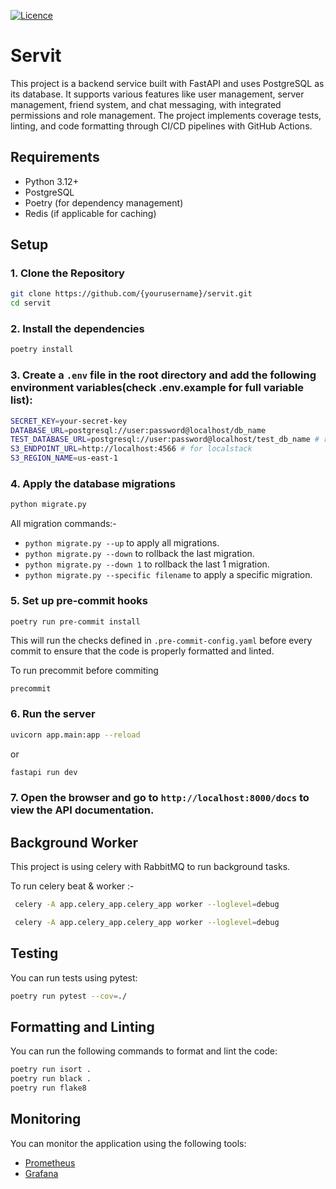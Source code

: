 <div>

[![Licence](https://img.shields.io/badge/licence-MIT-blue.svg)](/LICENSE)

</div>

# Servit

This project is a backend service built with FastAPI and uses PostgreSQL as its database. It supports various features like user management, server management, friend system, and chat messaging, with integrated permissions and role management. The project implements coverage tests, linting, and code formatting through CI/CD pipelines with GitHub Actions.


## Requirements

- Python 3.12+
- PostgreSQL
- Poetry (for dependency management)
- Redis (if applicable for caching)

## Setup

### 1. Clone the Repository

```bash
git clone https://github.com/{yourusername}/servit.git
cd servit
```
### 2. Install the dependencies

```bash
poetry install
```

### 3. Create a `.env` file in the root directory and add the following environment variables(check .env.example for full variable list):

```bash
SECRET_KEY=your-secret-key
DATABASE_URL=postgresql://user:password@localhost/db_name
TEST_DATABASE_URL=postgresql://user:password@localhost/test_db_name # required to run tests locally
S3_ENDPOINT_URL=http://localhost:4566 # for localstack
S3_REGION_NAME=us-east-1
```

### 4. Apply the database migrations

```bash
python migrate.py
```

All migration commands:-
- `python migrate.py --up` to apply all migrations.
- `python migrate.py --down` to rollback the last migration.
- `python migrate.py --down 1` to rollback the last 1 migration.
- `python migrate.py --specific filename` to apply a specific migration.

### 5. Set up pre-commit hooks
```
poetry run pre-commit install
```
This will run the checks defined in `.pre-commit-config.yaml` before every commit to ensure that the code is properly formatted and linted.

To run precommit before commiting
```bash
precommit
```
### 6. Run the server

```bash
uvicorn app.main:app --reload
```
or
```bash
fastapi run dev
```

### 7. Open the browser and go to `http://localhost:8000/docs` to view the API documentation.


## Background Worker

This project is using celery with RabbitMQ to run background tasks.


To run celery beat & worker :-
```bash
 celery -A app.celery_app.celery_app worker --loglevel=debug
```

```bash
 celery -A app.celery_app.celery_app worker --loglevel=debug
```

## Testing
You can run tests using pytest:

```bash
poetry run pytest --cov=./
```

## Formatting and Linting
You can run the following commands to format and lint the code:

```bash
poetry run isort .
poetry run black .
poetry run flake8
```

## Monitoring
You can monitor the application using the following tools:
- [Prometheus](https://prometheus.io/)
- [Grafana](https://grafana.com/)
